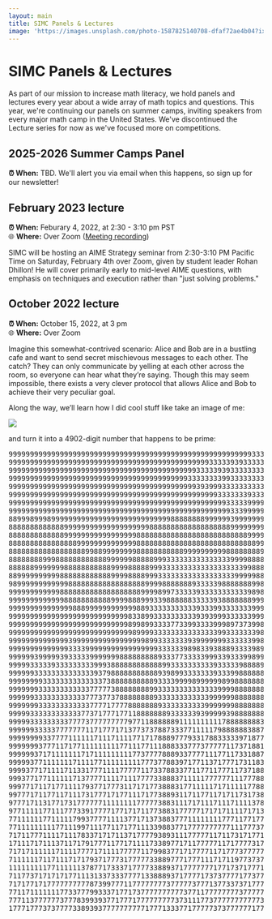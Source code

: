 ```yaml
---
layout: main
title: SIMC Panels & Lectures
image: 'https://images.unsplash.com/photo-1587825140708-dfaf72ae4b04?ixlib=rb-4.0.3&ixid=M3wxMjA3fDB8MHxwaG90by1wYWdlfHx8fGVufDB8fHx8fA%3D%3D&auto=format&fit=crop&w=1170&q=80'
---
```


# SIMC Panels & Lectures

As part of our mission to increase math literacy, we hold panels and lectures every year about a wide array of math topics and questions. This year, we're continuing our panels on summer camps, inviting speakers from every major math camp in the United States. We've discontinued the Lecture series for now as we've focused more on competitions.

## 2025-2026 Summer Camps Panel
**⏰ When:** TBD. We'll alert you via email when this happens, so sign up for our newsletter!

## February 2023 lecture

**⏰ When:** Feburary 4, 2022, at 2:30 - 3:10 pm PST  
🌐 **Where:** Over Zoom ([Meeting recording](https://drive.google.com/file/d/1UY1SFNQs-o1oUrcWRnXjK9rE32vzZKRE/view?usp=sharing))

SIMC will be hosting an AIME Strategy seminar from 2:30-3:10 PM Pacific Time on Saturday, February 4th over Zoom, given by student leader Rohan Dhillon! He will cover primarily early to mid-level AIME questions, with emphasis on techniques and execution rather than "just solving problems."

## October 2022 lecture

**⏰ When:** October 15, 2022, at 3 pm  
🌐 **Where:** Over Zoom

Imagine this somewhat-contrived scenario: Alice and Bob are in a bustling cafe and want to send secret mischievous messages to each other. The catch? They can only communicate by yelling at each other across the room, so everyone can hear what they’re saying. Though this may seem impossible, there exists a very clever protocol that allows Alice and Bob to achieve their very peculiar goal.

Along the way, we’ll learn how I did cool stuff like take an image of me:

![](https://drive.google.com/uc?export=view&id=1p8AUTjC2S-Lzf8XNO0AIQgz2cqL1I8_y)

and turn it into a 4902-digit number that happens to be prime:

<div class="flex justify-center w-full mb-3">
<pre class="inline-block text-[0.4rem] leading-[1.1]">
99999999999999999999999999999999999999999999999999999999933333399999333339999999999999
99999999999999999999999999999999999999999999999333339393333333939993333333333399999999
99999999999999999999999999999999999999999999333339393333333333333333333333333333339999
99999999999999999999999999999999999999999933333333993333333333339933999933939393333999
99999999999999999999999999999999999999999999393999333333333333339999999999999993333999
99999999999999999999999999999999999999999999999993333333933333999999999999993933333999
99999999999999999999999999999999999999999999999999933333999999999999999999999933333999
99999999999999999999999999999999999999999999999999993339999999999999999999999999993999
88999899989999999999999999999999999999888888889999993999999999999999999999999999999999
88888888888889999999999999999999988888888888888888889999999999999999999999999999999999
88888888888889999999999999999988888888888888888888888888999999999999999999999999999999
88888888888888889999999999999988888888888888888888888888889999999999999999999999999999
88888888888888888899889999999988888888888999999999988888888999999999999999999999999999
88888888999888888888888999999888889993333333333333339999888899999999999999999999999999
88888899999998888888888899998888899933333333333333333339988899999999999999999999999999
88999999999988888888888899998888999333333333333333333999998889989989999999888999999999
98999999999999888888888888888888999988888889333339888888899889988888888988888888999988
99999999999988888888888888888889999899733333933333333333989889998888888888888888888898
99999999999998888888888899998889993398888883333393888888899989988888999988888888888998
99999999999999988899999999999988933333333333933399333333399988888999888888888888888888
99999999999999999999999999998338993333333333939399933333399998989998888888899888888888
99999999999999999999999999998998993333773399333399989737399888888888888999999998888888
99999999999999999999999999999899993333333333333339933333339888888888999999999999988888
99999999999999399999999999999999899333333393999999933333399899999999999999999999998888
99999999999999333399999999999999999333333989833938889333398999999999999999999999999988
99999939999939333339999999888888888933377333339993393339989999999999999999999999999999
99999333339333333333999388888888888899333333333393333398888999999999999999999999999999
99999933333333333333937988888888888939899333333393339988888888999999999999999999999999
99999999333333333333337388888888889333399998999999899888888888839999999999999999999999
99999993333333333337777738888888899333333333333339999888888888839999999999999999999999
99999933333333333377737737888888889333333333333999999888888888893999999999999999999999
99999993333333333337777177778888888933333333339999999888888888873999999999999999999999
99999333333333333773717771771188888889333333939999939888888889733333999999999999999999
99999333333333777737777777779771188888891111111111788888888377733337733399999999999999
99999933333777777711717771713773737887333771111179888888388777733771711777339999999999
99999999337777111111711171111771717888977793317883333397187777771771111117773999999999
99999993777117177111111111771117711188833377737777711737188177771111111177777399999999
99999937171111111717111111111773777788893377771117711733188777771117111117717373888888
99999377111111171111771111111117773778839717711371777173118333771111111113777177398888
99993771711117113317771111777771173378833771177117771173718833771171111113771177738888
99937717711111171377771111711177773388837111117777771117778893777771111117713777173888
99977171171771111793771777311717177388831771111171711111778883778877111113371777773738
99777171177117111731777171771117177388931171177117171173173889888898711779377117777773
97771711317717317777771111111177777388311171711171117111137888889888781173371111117777
97711111771117773391777717717171177388317777717171711117171388388838871773797771117777
77111111771111179937777111137717137388377711111111777117717788837887777173997771111111
77111111111771119971117711717711133988377177777777771117773798889737773379933117171111
71711777111171117833717171137177779389311177777117117317177198887777171178977711777117
17111717111371171791777117717111173389771711777771171777731779883777777799977777717711
71717111111711117777171111777771179983771717777117177737777779883377771799377777711111
71111117117111717179371777317777733889777177711171711977373733989377777799711171117711
11111111177111111378771733371777733889371777777717717371777177998333777789377371771779
71177371717171771113133733377771338889371777717373777717737773398933737798973737337797
71717717177777777778739977711777777773777773777137733737177777398833777778897773773777
77117111111177337779933371771737777777777377117777777737777737798889337779883773373777
77711377777737778399393771777177777777737311177377777777777377798889337773888393371777
17771777373777733893937777777777177713337717777737377777717777377777777779888893124893
</pre>
</div>
